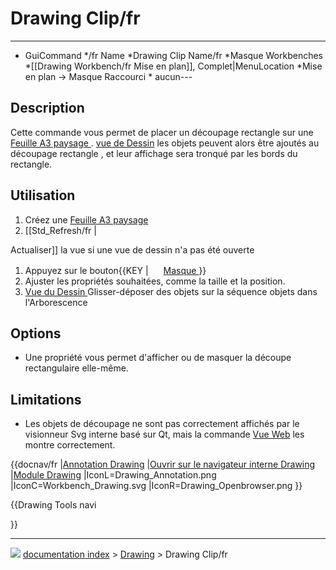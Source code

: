 # Drawing Clip/fr
---
- GuiCommand   */fr   Name   *Drawing Clip   Name/fr   *Masque   Workbenches   *[[Drawing Workbench/fr   Mise en plan]], Complet|MenuLocation    *Mise en plan → Masque   Raccourci    * aucun---

## Description

Cette commande vous permet de placer un découpage rectangle sur une [ Feuille A3 paysage ](Drawing_Landscape_A3/fr.md). [ vue de Dessin](Drawing_View/fr.md) les objets peuvent alors être ajoutés au découpage rectangle , et leur affichage sera tronqué par les bords du rectangle.

## Utilisation

1.  Créez une [Feuille A3 paysage](Drawing_Landscape_A3/fr.md)
2.  \[\[Std\_Refresh/fr \|

Actualiser\]\] la vue si une vue de dessin n\'a pas été ouverte

1.  Appuyez sur le bouton{{KEY | <img src="images/_Drawing__Clip.png_" width= 16px> [Masque ](Drawing_Clip/fr.md)}}
2.  Ajuster les propriétés souhaitées, comme la taille et la position.
3.  [Vue du Dessin ](Drawing_View/fr.md) Glisser-déposer des objets sur la séquence objets dans l\'Arborescence

## Options

-   Une propriété vous permet d\'afficher ou de masquer la découpe rectangulaire elle-même.

## Limitations

-   Les objets de découpage ne sont pas correctement affichés par le visionneur Svg interne basé sur Qt, mais la commande [ Vue Web](Drawing_Openbrowser/fr.md) les montre correctement.


<div class="mw-translate-fuzzy">


{{docnav/fr
|[Annotation Drawing](Drawing_Annotation/fr.md)
|[Ouvrir sur le navigateur interne Drawing](Drawing_Openbrowser/fr.md)
|[Module Drawing](Drawing_Workbench/fr.md)
|IconL=Drawing_Annotation.png
|IconC=Workbench_Drawing.svg
|IconR=Drawing_Openbrowser.png
}}


</div>


{{Drawing Tools navi

}}



---
![](images/Right_arrow.png) [documentation index](../README.md) > [Drawing](Drawing_Workbench.md) > Drawing Clip/fr
